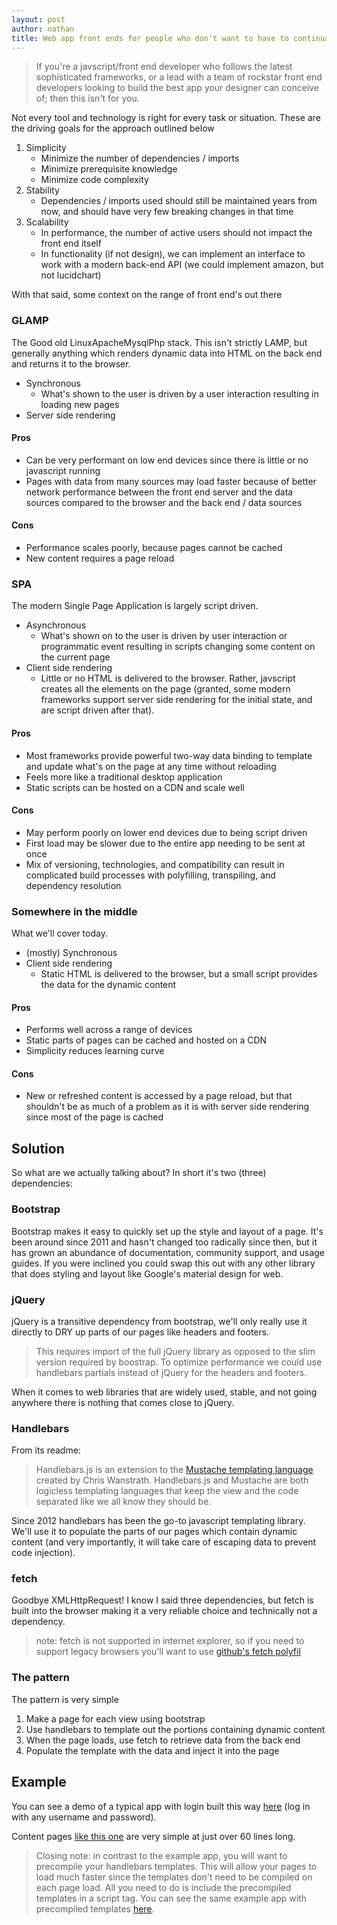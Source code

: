 ```yaml
---
layout: post
author: nathan
title: Web app front ends for people who don't want to have to continually re-learn front end
---
```


> If you're a javscript/front end developer who follows the latest sophisticated frameworks, or a lead with a team of rockstar front end developers looking to build the best app your designer can conceive of; then this isn't for you.

Not every tool and technology is right for every task or situation. These are the driving goals for the approach outlined below

1. Simplicity
	* Minimize the number of dependencies / imports
	* Minimize prerequisite knowledge
	* Minimize code complexity
2. Stability
	* Dependencies / imports used should still be maintained years from now, and should have very few breaking changes in that time
3. Scalability
	* In performance, the number of active users should not impact the front end itself
	* In functionality (if not design), we can implement an interface to work with a modern back-end API (we could implement amazon, but not lucidchart)

With that said, some context on the range of front end's out there

### GLAMP
The Good old LinuxApacheMysqlPhp stack. This isn't strictly LAMP, but generally anything which renders dynamic data into HTML on the back end and returns it to the browser.

* Synchronous
	* What's shown to the user is driven by a user interaction resulting in loading new pages 
* Server side rendering
#### Pros
* Can be very performant on low end devices since there is little or no javascript running
* Pages with data from many sources may load faster because of better network performance between the front end server and the data sources compared to the browser and the back end / data sources
#### Cons
* Performance scales poorly, because pages cannot be cached
* New content requires a page reload

### SPA
The modern Single Page Application is largely script driven. 

* Asynchronous 
	* What's shown on to the user is driven by user interaction or programmatic event resulting in scripts changing some content on the current page
* Client side rendering
	* Little or no HTML is delivered to the browser. Rather, javscript creates all the elements on the page (granted, some modern frameworks support server side rendering for the initial state, and are script driven after that).

#### Pros
* Most frameworks provide powerful two-way data binding to template and update what's on the page at any time without reloading
* Feels more like a traditional desktop application 
* Static scripts can be hosted on a CDN and scale well
#### Cons
* May perform poorly on lower end devices due to being script driven
* First load may be slower due to the entire app needing to be sent at once
* Mix of versioning, technologies, and compatibility can result in complicated build processes with polyfilling, transpiling, and dependency resolution

### Somewhere in the middle
What we'll cover today.
* (mostly) Synchronous
* Client side rendering
	* Static HTML is delivered to the browser, but a small script provides the data for the dynamic content
#### Pros
* Performs well across a range of devices
* Static parts of pages can be cached and hosted on a CDN
* Simplicity reduces learning curve
#### Cons
* New or refreshed content is accessed by a page reload, but that shouldn't be as much of a problem as it is with server side rendering since most of the page is cached

## Solution

So what are we actually talking about? In short it's two (three) dependencies:
### Bootstrap
Bootstrap makes it easy to quickly set up the style and layout of a page. It's been around since 2011 and hasn't changed too radically since then, but it has grown an abundance of documentation, community support, and usage guides. If you were inclined you could swap this out with any other library that does styling and layout like Google's material design for web. 
### jQuery 
jQuery is a transitive dependency from bootstrap, we'll only really use it directly to DRY up parts of our pages like headers and footers. 
> This requires import of the full jQuery library as opposed to the slim version required by boostrap. To optimize performance we could use handlebars partials instead of jQuery for the headers and footers.

When it comes to web libraries that are widely used, stable, and not going anywhere there is nothing that comes close to jQuery.
### Handlebars
From its readme:
> Handlebars.js is an extension to the [Mustache templating language](http://mustache.github.com/) created by Chris Wanstrath. Handlebars.js and Mustache are both logicless templating languages that keep the view and the code separated like we all know they should be.

Since 2012 handlebars has been the go-to javascript templating library. We'll use it to populate the parts of our pages which contain dynamic content (and very importantly, it will take care of escaping data to prevent code injection).
### fetch
Goodbye XMLHttpRequest! 
I know I said three dependencies, but fetch is built into the browser making it a very reliable choice and technically not a dependency.

> note: fetch is not supported in internet explorer, so if you need to support legacy browsers you'll want to use [github's fetch polyfil](https://github.com/github/fetch)

### The pattern

The pattern is very simple
1. Make a page for each view using bootstrap
2. Use handlebars to template out the portions containing dynamic content
3. When the page loads, use fetch to retrieve data from the back end
4. Populate the template with the data and inject it into the page

## Example

You can see a demo of a typical app with login built this way [here](https://kag0.github.io/handlestrap) (log in with any username and password).

Content pages [like this one](https://github.com/kag0/handlestrap/blob/master/whosits.html) are very simple at just over 60 lines long.

> Closing note: in contrast to the example app, you will want to precompile your handlebars templates. This will allow your pages to load much faster since the templates don't need to be compiled on each page load. All you need to do is include the precompiled templates in a script tag. You can see the same example app with precompiled templates [here](https://github.com/kag0/handlestrap/blob/precompile/whosits.html).
